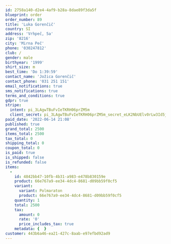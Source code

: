 ```yaml
---
id: 2758a140-d2e4-4af9-b28a-8dae89f3da5f
blueprint: order
order_number: 89
title: 'Luka Gorenčič'
country: SI
address: 'Vrhpeč, 5a'
zip: '8216'
city: 'Mirna Peč'
phone: '030247812'
club: /
gender: male
birthyear: '1999'
shirt_size: m
best_time: 'Do 1:39:59'
contact_name: 'Jožica Gorenčič'
contact_phone: '031 251 151'
email_notifications: true
sms_notifications: true
terms_and_conditions: true
gdpr: true
stripe:
  intent: pi_3LAgwTBuFvIeTKRH06prZM5m
  client_secret: pi_3LAgwTBuFvIeTKRH06prZM5m_secret_eLK2NbUElv0rLw3Id5jGslvqY
paid_date: '2022-06-14 21:08'
published: true
grand_total: 2500
items_total: 2500
tax_total: 0
shipping_total: 0
coupon_total: 0
is_paid: true
is_shipped: false
is_refunded: false
items:
  -
    id: 4842bb47-10fb-4b31-a983-e478b830159e
    product: 66e767a9-ee34-4dc4-8681-d09bb59f0cf5
    variant:
      variant: Polmaraton
      product: 66e767a9-ee34-4dc4-8681-d09bb59f0cf5
    quantity: 1
    total: 2500
    tax:
      amount: 0
      rate: '0'
      price_includes_tax: true
    metadata: {  }
customer: 443b6a46-ea21-427c-8aab-e97efbd92ad9
---
```

